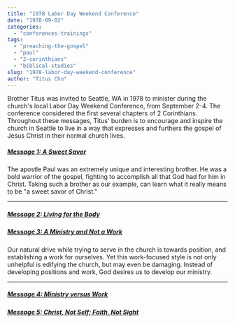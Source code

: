 ```yaml
---
title: "1978 Labor Day Weekend Conference"
date: "1978-09-02"
categories: 
  - "conferences-trainings"
tags: 
  - "preaching-the-gospel"
  - "paul"
  - "2-corinthians"
  - "biblical-studies"
slug: "1978-labor-day-weekend-conference"
author: "Titus Chu"
---
```


Brother Titus was invited to Seattle, WA in 1978 to minister during the church's local Labor Day Weekend Conference, from September 2-4. The conference considered the first several chapters of 2 Corinthians. Throughout these messages, Titus' burden is to encourage and inspire the church in Seattle to live in a way that expresses and furthers the gospel of Jesus Christ in their normal church lives.

##### [Message 1: A Sweet Savor](https://www.asweetsavor.org/a-sweet-savor/)

The apostle Paul was an extremely unique and interesting brother. He was a bold warrior of the gospel, fighting to accomplish all that God had for him in Christ. Taking such a brother as our example, can learn what it really means to be "a sweet savor of Christ."

* * *

##### [Message 2: Living for the Body](https://www.asweetsavor.org/living-for-the-body)

##### [Message 3: A Ministry and Not a Work](https://www.asweetsavor.org/a-ministry-and-not-a-work)

Our natural drive while trying to serve in the church is towards position, and establishing a work for ourselves. Yet this work-focused style is not only unhelpful is edifying the church, but may even be damaging. Instead of developing positions and work, God desires us to develop our ministry.

* * *

##### [Message 4: Ministry versus Work](https://www.asweetsavor.org/ministry-versus-work)

##### [Message 5: Christ, Not Self; Faith, Not Sight](https://www.asweetsavor.org/christ-not-self-faith-not-sight/)
